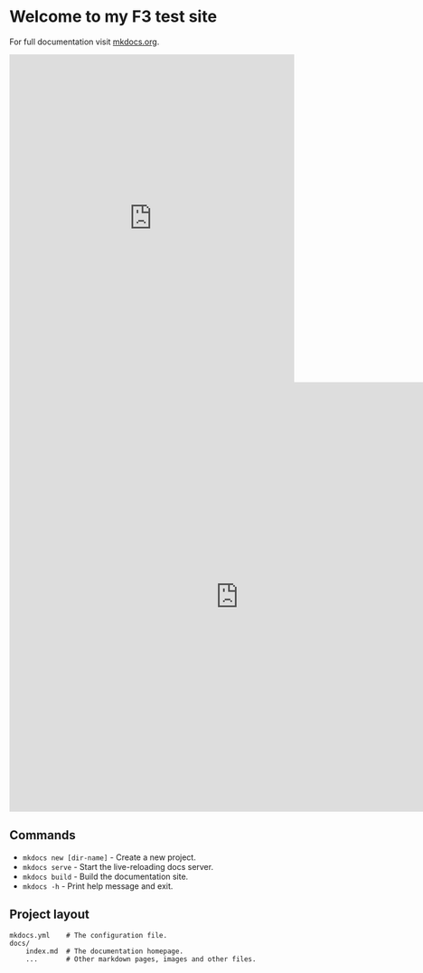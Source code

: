 # Welcome to my F3 test site

For full documentation visit [mkdocs.org](https://www.mkdocs.org).

<iframe src="https://www.komoot.com/collection/2597355/embed" width="100%" height="580" frameborder="0" scrolling="no"></iframe>

<iframe src="https://share.garmin.com/f3" frameborder="0" marginwidth="0" marginheight="0" width="810" height="760"></iframe>

## Commands

* `mkdocs new [dir-name]` - Create a new project.
* `mkdocs serve` - Start the live-reloading docs server.
* `mkdocs build` - Build the documentation site.
* `mkdocs -h` - Print help message and exit.

## Project layout

    mkdocs.yml    # The configuration file.
    docs/
        index.md  # The documentation homepage.
        ...       # Other markdown pages, images and other files.

